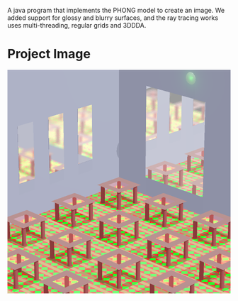 A java program that implements the PHONG model to create an image. We added support for glossy and blurry surfaces, and the ray tracing works uses multi-threading, regular grids and 3DDDA.
# Project Image
![bla blah](https://github.com/davidmelnik/project/blob/master/images/project1.png)
